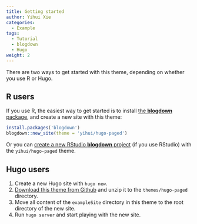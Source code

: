 ```yaml
---
title: Getting started
author: Yihui Xie
categories:
  - Example
tags:
  - Tutorial
  - blogdown
  - Hugo
weight: 2
---
```


There are two ways to get started with this theme, depending on whether you use R or Hugo.

## R users

If you use R, the easiest way to get started is to install [the **blogdown** package](https://github.com/rstudio/blogdown), and create a new site with this theme:

```r
install.packages('blogdown')
blogdown::new_site(theme = 'yihui/hugo-paged')
```

Or you can [create a new RStudio **blogdown** project](https://bookdown.org/yihui/blogdown/a-quick-example.html) (if you use RStudio) with the `yihui/hugo-paged` theme.

## Hugo users

1. Create a new Hugo site with `hugo new`.
1. [Download this theme from Github](https://github.com/yihui/hugo-paged/archive/refs/heads/main.zip) and unzip it to the `themes/hugo-paged` directory.
1. Move all content of the `exampleSite` directory in this theme to the root directory of the new site.
1. Run `hugo server` and start playing with the new site.

